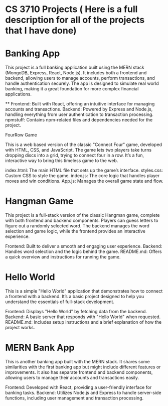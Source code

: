 # CS 3710 Projects ( Here is a full description for all of the projects that I have done)
# Banking App
   
This project is a full banking application built using the MERN stack (MongoDB, Express, React, Node.js). It includes both a frontend and backend, allowing users to manage accounts, perform transactions, and handle authentication securely. The app is designed to simulate real world banking, making it a great foundation for more complex financial applications.

** Frontend: Built with React, offering an intuitive interface for managing accounts and transactions.
Backend: Powered by Express and Node.js, handling everything from user authentication to transaction processing.
npmstuff: Contains npm-related files and dependencies needed for the project.

FourRow Game
   
This is a web based version of the classic "Connect Four" game, developed with HTML, CSS, and JavaScript. The game lets two players take turns dropping discs into a grid, trying to connect four in a row. It’s a fun, interactive way to bring this timeless game to the web.

index.html: The main HTML file that sets up the game’s interface.
styles.css: Custom CSS to style the game.
index.js: The core logic that handles player moves and win conditions.
App.js: Manages the overall game state and flow.

# Hangman Game
   
This project is a full-stack version of the classic Hangman game, complete with both frontend and backend components. Players can guess letters to figure out a randomly selected word. The backend manages the word selection and game logic, while the frontend provides an interactive experience.

Frontend: Built to deliver a smooth and engaging user experience.
Backend: Handles word selection and the logic behind the game.
README.md: Offers a quick overview and instructions for running the game.

 # Hello World
   
This is a simple "Hello World" application that demonstrates how to connect a frontend with a backend. It’s a basic project designed to help you understand the essentials of full-stack development.

Frontend: Displays "Hello World" by fetching data from the backend.
Backend: A basic server that responds with "Hello World" when requested.
README.md: Includes setup instructions and a brief explanation of how the project works.

# MERN Bank App
This is another banking app built with the MERN stack. It shares some similarities with the first banking app but might include different features or improvements. It also has separate frontend and backend components, allowing users to manage their accounts and transactions easily.

Frontend: Developed with React, providing a user-friendly interface for banking tasks.
Backend: Utilizes Node.js and Express to handle server-side functions, including user management and transaction processing.
